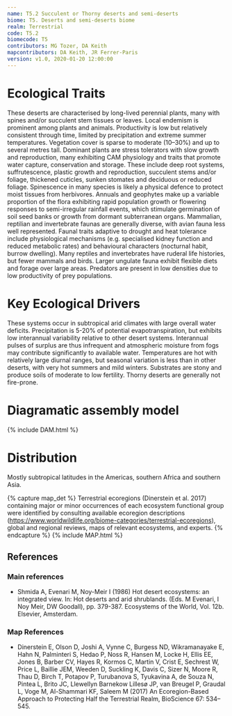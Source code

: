 ```yaml
---
name: T5.2 Succulent or Thorny deserts and semi-deserts 
biome: T5. Deserts and semi-deserts biome
realm: Terrestrial
code: T5.2
biomecode: T5
contributors: MG Tozer, DA Keith
mapcontributors: DA Keith, JR Ferrer-Paris
version: v1.0, 2020-01-20 12:00:00
---
```

# Ecological Traits
 

These deserts are characterised by long-lived perennial plants, many with spines and/or succulent stem tissues or leaves. Local endemism is prominent among plants and animals. Productivity is low but relatively consistent through time, limited by precipitation and extreme summer temperatures. Vegetation cover is sparse to moderate (10–30%) and up to several metres tall. Dominant plants are stress tolerators with slow growth and reproduction, many exhibiting CAM physiology and traits that promote water capture, conservation and storage. These include deep root systems, suffrutescence, plastic growth and reproduction, succulent stems and/or foliage, thickened cuticles, sunken stomates and deciduous or reduced foliage. Spinescence in many species is likely a physical defence to protect moist tissues from herbivores. Annuals and geophytes make up a variable proportion of the flora exhibiting rapid population growth or flowering responses to semi-irregular rainfall events, which stimulate germination of soil seed banks or growth from dormant subterranean organs. Mammalian, reptilian and invertebrate faunas are generally diverse, with avian fauna less well represented. Faunal traits adaptive to drought and heat tolerance include physiological mechanisms (e.g. specialised kidney function and reduced metabolic rates) and behavioural characters (nocturnal habit, burrow dwelling).  Many reptiles and invertebrates have ruderal life histories, but fewer mammals and birds. Larger ungulate fauna exhibit flexible diets and forage over large areas. Predators are present in low densities due to low productivity of prey populations.

 
# Key Ecological Drivers
 

These systems occur in subtropical arid climates with large overall water deficits. Precipitation is  5-20% of potential evapotranspiration, but exhibits low interannual variability relative to other desert systems.  Interannual pulses of surplus are thus infrequent and atmospheric moisture from fogs may contribute significantly to available water. Temperatures are hot with relatively large diurnal ranges, but seasonal variation is less than in other deserts, with very hot summers and mild winters. Substrates are stony and produce soils of moderate to low fertility. Thorny deserts are generally not fire-prone. 

 
# Diagramatic assembly model
 
{% include DAM.html %}
 
# Distribution
 

Mostly subtropical latitudes in the Americas, southern Africa and southern Asia.


{% capture map_det %}
Terrestrial ecoregions (Dinerstein et al. 2017) containing major or minor occurrences of each ecosystem functional group were identified by consulting available ecoregion descriptions (https://www.worldwildlife.org/biome-categories/terrestrial-ecoregions), global and regional reviews, maps of relevant ecosystems, and experts.
{% endcapture %}
{% include MAP.html %}

## References
### Main references
* Shmida A, Evenari M, Noy-Meir I (1986) Hot desert ecosystems: an integrated view.  In: Hot deserts and arid shrublands. (Eds. M Evenari, I Noy Meir, DW Goodall), pp. 379-387. Ecosystems of the World, Vol. 12b. Elsevier, Amsterdam.
### Map References
* Dinerstein E, Olson D, Joshi A, Vynne C, Burgess ND, Wikramanayake E, Hahn N, Palminteri S, Hedao P, Noss R, Hansen M, Locke H, Ellis EE, Jones B, Barber CV, Hayes R, Kormos C, Martin V, Crist E, Sechrest W, Price L, Baillie JEM, Weeden D, Suckling K, Davis C, Sizer N, Moore R, Thau D, Birch T, Potapov P, Turubanova S, Tyukavina A, de Souza N, Pintea L, Brito JC, Llewellyn Barnekow Lillesø JP, van Breugel P, Graudal L, Voge M, Al-Shammari KF, Saleem M (2017) An Ecoregion-Based Approach to Protecting Half the Terrestrial Realm, BioScience 67: 534–545.
